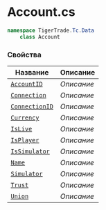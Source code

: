 
# Account.cs
```csharp
namespace TigerTrade.Tc.Data  
    class Account
```

### Свойства
| Название | Описание |
| --- | --- |
| [`AccountID`](./Свойства/AccountID.md) | *Описание* |
| [`Connection`](./Свойства/Connection.md) | *Описание* |
| [`ConnectionID`](./Свойства/ConnectionID.md) | *Описание* |
| [`Currency`](./Свойства/Currency.md) | *Описание* |
| [`IsLive`](./Свойства/IsLive.md) | *Описание* |
| [`IsPlayer`](./Свойства/IsPlayer.md) | *Описание* |
| [`IsSimulator`](./Свойства/IsSimulator.md) | *Описание* |
| [`Name`](./Свойства/Name.md) | *Описание* |
| [`Simulator`](./Свойства/Simulator.md) | *Описание* |
| [`Trust`](./Свойства/Trust.md) | *Описание* |
| [`Union`](./Свойства/Union.md) | *Описание* |
